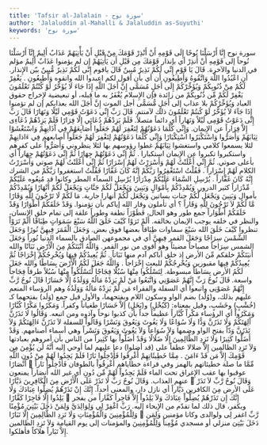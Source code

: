 ```yaml
---
title: 'Tafsir al-Jalalain - سورة نوح'
author: 'Jalaluddin al-Mahalli & Jalaluddin as-Suyuthi'
keywords: 'سورة نوح'
---
```


سورة نوح
إِنَّا أَرْسَلْنَا نُوحًا إِلَى قَوْمِهِ أَنْ أَنْذِرْ قَوْمَكَ مِنْ قَبْلِ أَنْ يَأْتِيَهُمْ عَذَابٌ أَلِيمٌ
إِنَّآ أَرْسَلْنَا نُوحاً إلى قَوْمِهِ أَنْ أَنذِرْ
أي بإنذار
قَوْمَكَ مِن قَبْلِ أَن يَأْتِيَهُمْ
إن لم يؤمنوا
عَذَابٌ أَلِيمٌ
مؤلم في الدنيا والآخرة.
قَالَ يَا قَوْمِ إِنِّي لَكُمْ نَذِيرٌ مُبِينٌ
قَالَ ياقوم إِنَّى لَكُمْ نَذِيرٌ مُّبِينٌ
بيّن الإِنذار.
أَنِ اعْبُدُوا اللَّهَ وَاتَّقُوهُ وَأَطِيعُونِ
أَن
أي بأن أقول لكم
اعبدوا الله واتقوه وَأَطِيعُونِ
.
يَغْفِرْ لَكُمْ مِنْ ذُنُوبِكُمْ وَيُؤَخِّرْكُمْ إِلَى أَجَلٍ مُسَمًّى إِنَّ أَجَلَ اللَّهِ إِذَا جَاءَ لَا يُؤَخَّرُ لَوْ كُنْتُمْ تَعْلَمُونَ
يَغْفِرْ لَكُمْ مِّن ذُنُوبِكُمْ
من زائدة فإن الإِسلام يُغْفَرُ به ما قبله، أو تبعيضية لإِخراج حقوق العباد
وَيُؤَخِّرْكُمْ
بلا عذاب
إلى أَجَلٍ مُّسَمًّى
أجل الموت
إِنَّ أَجَلَ الله
بعذابكم إن لم تؤمنوا
إِذَا جَآءَ لاَ يُؤَخَّرُ لَوْ كُنتُمْ تَعْلَمُونَ
ذلك لآمنتم.
قَالَ رَبِّ إِنِّي دَعَوْتُ قَوْمِي لَيْلًا وَنَهَارًا
قَالَ رَبِّ إِنِّى دَعَوْتُ قَوْمِى لَيْلاً وَنَهَاراً
أي دائماً متصلاً.
فَلَمْ يَزِدْهُمْ دُعَائِي إِلَّا فِرَارًا
فَلَمْ يَزِدْهُمْ دُعَآءِى إِلاَّ فِرَاراً
عن الإِيمان.
وَإِنِّي كُلَّمَا دَعَوْتُهُمْ لِتَغْفِرَ لَهُمْ جَعَلُوا أَصَابِعَهُمْ فِي آَذَانِهِمْ وَاسْتَغْشَوْا ثِيَابَهُمْ وَأَصَرُّوا وَاسْتَكْبَرُوا اسْتِكْبَارًا
وَإِنِّى كُلَّمَا دَعَوْتُهُمْ لِتَغْفِرَ لَهُمْ جَعَلُواْ أصابعهم فِي ءَاذانِهِمْ
لئلا يسمعوا كلامي
واستغشوا ثِيَابَهُمْ
غطوا رؤوسهم بها لئلا ينظروني
وَأَصَرُّواْ
على كفرهم
واستكبروا
تكبروا عن الإِيمان
استكبارا
.
ثُمَّ إِنِّي دَعَوْتُهُمْ جِهَارًا
ثُمَّ إِنِّى دَعَوْتُهُمْ جِهَاراً
أي بأعلى صوتي.
ثُمَّ إِنِّي أَعْلَنْتُ لَهُمْ وَأَسْرَرْتُ لَهُمْ إِسْرَارًا
ثُمَّ إِنِّى أَعْلَنْتُ لَهُمْ
صوتي
وَأَسْرَرْتُ
الكلام
لَهُمْ إِسْرَاراً
.
فَقُلْتُ اسْتَغْفِرُوا رَبَّكُمْ إِنَّهُ كَانَ غَفَّارًا
فَقُلْتُ استغفروا رَبَّكُمْ
من الشرك
إِنَّهُ كَانَ غَفَّاراً
.
يُرْسِلِ السَّمَاءَ عَلَيْكُمْ مِدْرَارًا
يُرْسِلِ السمآء
المطر وكانوا قد مُنِعُوه
عَلَيْكُمْ مِّدْرَاراً
كثير الدرور.
وَيُمْدِدْكُمْ بِأَمْوَالٍ وَبَنِينَ وَيَجْعَلْ لَكُمْ جَنَّاتٍ وَيَجْعَلْ لَكُمْ أَنْهَارًا
وَيُمْدِدْكُمْ بأموال وَبَنِينَ وَيَجْعَل لَّكُمْ جنات
بساتين
وَيَجْعَل لَّكُمْ أنهارا
جارية.
مَا لَكُمْ لَا تَرْجُونَ لِلَّهِ وَقَارًا
مَّا لَكُمْ لاَ تَرْجُونَ لِلَّهِ وَقَاراً
؟ أي تأملون وقار الله إياكم بأن تؤمنوا.
وَقَدْ خَلَقَكُمْ أَطْوَارًا
وَقَدْ خَلَقَكُمْ أَطْوَاراً
جمع طور وهو الحال، فَطَوْرَاً نطفة وطوراً علقة إلى تمام خلق الإِنسان، والنظر في خلقه يوجب الإيمان بخالقه.
أَلَمْ تَرَوْا كَيْفَ خَلَقَ اللَّهُ سَبْعَ سَمَوَاتٍ طِبَاقًا
أَلَمْ تَرَوْاْ
تنظروا
كَيْفَ خَلَقَ الله سَبْعَ سماوات طِبَاقاً
بعضها فوق بعض.
وَجَعَلَ الْقَمَرَ فِيهِنَّ نُورًا وَجَعَلَ الشَّمْسَ سِرَاجًا
وَجَعَلَ القمر فِيهِنَّ
أي في مجموعهن الصادق بالسماء الدنيا
نُوراً وَجَعَلَ الشمس سِرَاجاً
مصباحاً مضيئاً وهو أقوى من نور القمر.
وَاللَّهُ أَنْبَتَكُمْ مِنَ الْأَرْضِ نَبَاتًا
والله أَنبَتَكُمْ
خلقكم
مِّنَ الأرض
إذ خلق أباكم آدم منها
نَبَاتاً
.
ثُمَّ يُعِيدُكُمْ فِيهَا وَيُخْرِجُكُمْ إِخْرَاجًا
ثُمَّ يُعِيدُكُمْ فِيهَا
مقبورين
وَيُخْرِجُكُمْ
للبعث
إِخْرَاجاً
.
وَاللَّهُ جَعَلَ لَكُمُ الْأَرْضَ بِسَاطًا
والله جَعَلَ لَكُمُ الأرض بِسَاطاً
مبسوطة.
لِتَسْلُكُوا مِنْهَا سُبُلًا فِجَاجًا
لِّتَسْلُكُواْ مِنْهَا سُبُلاً
طرقاً
فِجَاجاً
واسعة.
قَالَ نُوحٌ رَبِّ إِنَّهُمْ عَصَوْنِي وَاتَّبَعُوا مَنْ لَمْ يَزِدْهُ مَالُهُ وَوَلَدُهُ إِلَّا خَسَارًا
قَالَ نُوحٌ رَّبِّ إِنَّهُمْ عَصَوْنِى واتبعوا
أي السفلة والفقراء
مَن لَّمْ يَزِدْهُ مَالُهُ وَوَلَدُهُ
وهم الرؤساء المنعم عليهم بذلك، و(وُلْد) بضم الواو وسكون اللام وبفتحهما، والأول قيل جمع (وَلَد) بفتحهما كـ (خُشْبٍ) وخَشَبٍ، وقيل بمعناه: (كَبُخْلٍ) و(بَخَلٍ)
إَلاَّ خَسَارًا
طغياناً وكفراً.
وَمَكَرُوا مَكْرًا كُبَّارًا
وَمَكَرُواْ
أي الرؤساء
مَكْراً كُبَّاراً
عظيماً جداً بأن كذبوا نوحاً وآذوه ومن اتبعه.
وَقَالُوا لَا تَذَرُنَّ آَلِهَتَكُمْ وَلَا تَذَرُنَّ وَدًّا وَلَا سُوَاعًا وَلَا يَغُوثَ وَيَعُوقَ وَنَسْرًا
وَقَالُواْ
للسفلة
لاَ تَذَرُنَّ ءَالِهَتَكُمْ وَلاَ تَذَرُنَّ وَدّاً
بفتح الواو وضمها
وَلاَ سُوَاعاً وَلاَ يَغُوثَ وَيَعُوقَ وَنَسْراً
وهي أسماء أصنامهم.
وَقَدْ أَضَلُّوا كَثِيرًا وَلَا تَزِدِ الظَّالِمِينَ إِلَّا ضَلَالًا
وَقَدْ أَضَلُّواْ
بها
كَثِيراً
من الناس بأن أمروهم بعبادتها
وَلاَ تَزِدِ الظالمين إِلاَّ ضلالا
عطفاً على (قد أضلوا) دعا عليهم لما أوحي إليه
أَنَّهُ لَن يُؤْمِنَ مِن قَوْمِكَ إِلاَّ مَن قَدْ ءَامَنَ
.
مِمَّا خَطِيئَاتِهِمْ أُغْرِقُوا فَأُدْخِلُوا نَارًا فَلَمْ يَجِدُوا لَهُمْ مِنْ دُونِ اللَّهِ أَنْصَارًا

مِّمَّا
ما صلة
خطيئاتهم
بالهمز وفي قراءة خطاياهم
أُغْرِقُواْ
بالطوفان
فَأُدْخِلُواْ نَاراً
عوقبوا بها عقب الإِغراق تحت الماء
فَلَمْ يَجِدُواْ لَهُمْ مِّن دُونِ
أي غير
الله أَنصَاراً
يمنعون عنهم العذاب.
وَقَالَ نُوحٌ رَبِّ لَا تَذَرْ عَلَى الْأَرْضِ مِنَ الْكَافِرِينَ دَيَّارًا

وَقَالَ نُوحٌ رَّبِّ لاَ تَذَرْ عَلَى الأرض مِنَ الكافرين دَيَّاراً
أي نازل دار، والمعنى أحداً.
إِنَّكَ إِنْ تَذَرْهُمْ يُضِلُّوا عِبَادَكَ وَلَا يَلِدُوا إِلَّا فَاجِرًا كَفَّارًا

إِنَّكَ إِن تَذَرْهُمْ يُضِلُّواْ عِبَادَكَ وَلاَ يَلِدُواْ إِلاَّ فَاجِراً كَفَّاراً
من يفجر ويكفر، قال ذلك لما تقدّم من الإِيحاء إليه.
رَبِّ اغْفِرْ لِي وَلِوَالِدَيَّ وَلِمَنْ دَخَلَ بَيْتِيَ مُؤْمِنًا وَلِلْمُؤْمِنِينَ وَالْمُؤْمِنَاتِ وَلَا تَزِدِ الظَّالِمِينَ إِلَّا تَبَارًا

رَّبِّ اغفر لِى ولوالدى
وكانا مؤمنين
وَلِمَن دَخَلَ بَيْتِىَ
منزلي أو مسجدي
مُؤْمِناً وَلِلْمُؤْمِنِينَ والمؤمنات
إلى يوم القيامة
وَلاَ تَزِدِ الظالمين إِلاَّ تَبَاراً
هلاكاً فأهلكوا.